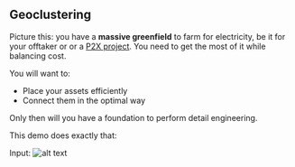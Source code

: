 ## Geoclustering

Picture this: you have a **massive greenfield** to farm for electricity, be it for your offtaker or or a [P2X project](https://orsted.com/en/what-we-do/renewable-energy-solutions/power-to-x). You need to get the most of it while balancing cost.

You will want to:
- Place your assets efficiently
- Connect them in the optimal way

Only then will you have a foundation to perform detail engineering.

This demo does exactly that:

Input:
![alt text](https://github.com/[username]/[reponame]/blob/[branch]/image.jpg?raw=true)